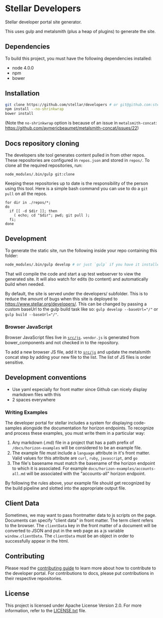 # Stellar Developers
Stellar developer portal site generator.

This uses gulp and metalsmith (plus a heap of plugins) to generate the site.

## Dependencies

To build this project, you must have the following dependencies installed:

- node 4.0.0
- npm
- bower

## Installation
```bash
git clone https://github.com/stellar/developers # or git@github.com:stellar/developers.git
npm install --no-shrinkwrap
bower install
```

(Note the `no-shrinkwrap` option is because of an issue in `metalsmith-concat`: https://github.com/aymericbeaumet/metalsmith-concat/issues/22)

## Docs repository cloning
The developers site tool generates content pulled in from other repos. These repositories are configured in `repos.json` and stored in `repos/`. To clone all the required repositories, run:
```
node_modules/.bin/gulp git:clone
```

Keeping these repositories up to date is the responsibility of the person using this tool. Here is a simple bash command you can use to do a `git pull` on all the repos.

```
for dir in ./repos/*;
do
  if [[ -d $dir ]]; then
    ( echo; cd "$dir"; pwd; git pull );
  fi;
done
```

## Development
To generate the static site, run the following inside your repo containing this folder:
```bash
node_modules/.bin/gulp develop # or just `gulp` if you have it installed globally or have path set up
```

That will compile the code and start a up test webserver to view the generated site. It will also watch for edits (to content) and automatically build when needed.

By default, the site is served under the developers/ subfolder. This is to reduce the amount of bugs when this site is deployed to https://www.stellar.org/developers/. This can be changed by passing a custom baseUrl to the gulp build task like so: `gulp develop --baseUrl="/"` or `gulp build --baseUrl="/"`.

### Browser JavaScript
Browser JavaScript files live in [`src/js`](/src/js/). `vendor.js` is generated from bower_components and not checked in to the repository.

To add a new browser JS file, add it to [`src/js`](/src/js/) and update the metalsmith concat step by adding your new file to the list. The list of JS files is order sensitive.

## Development conventions
- Use yaml especially for front matter since Github can nicely display markdown files with this
- 2 spaces everywhere

### Writing Examples

The developer portal for stellar includes a system for displaying code-samples alongside the documentation for horizon endpoints. To recognize and process these examples, you must write them in a particular way:

1.  Any markdown (.md) file in a project that has a path prefix of `/docs/horizon-examples` will be considered to be an example file.
2.  The example file must include a `language` attribute in it's front matter.  Valid values for this attribute are `curl`, `ruby`, `javascript`, and `go`
3.  The file's basename must match the basename of the horizon endpoint to which it is associated.  For example `docs/horizon-examples/accounts-all.md` will be associated with the "accounts-all" horizon endpoint.

By following the rules above, your example file should get recognized by the build pipeline and slotted into the appropriate output file.

## Client Data
Sometimes, we may want to pass frontmatter data to js scripts on the page. Documents can specify "client data" in front matter. The term client refers to the browser. The `clientData` key in the front matter of a document will be converted to JSON and put in the web page as a js variable `window.clientData`. The `clientData` must be an object in order to successfully appear in the html.

## Contributing
Please read the [contributing guide](CONTRIBUTING.md) to learn more about how to contribute to the developer portal. For contributions to docs, please put contributions in their respective repositories.

## License
This project is licensed under Apache License Version 2.0. For more information, refer to the [LICENSE.txt](LICENSE.txt) file.

